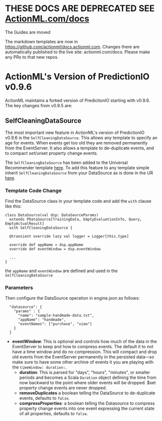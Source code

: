 # THESE DOCS ARE DEPRECATED SEE [ActionML.com/docs](actionml.com/docs)

The Guides are moved

The markdown templates are now in https://github.com/actionml/docs.actionml.com. Changes there are automatically published to the live site: actionml.com/docs. Please make any PRs to that new repos.

# ActionML's Version of PredictionIO v0.9.6

ActionML maintains a forked version of PredictionIO starting with v0.9.6. The key changes from v0.9.5 are:

## SelfCleaningDataSource

The most important new feature in ActionML's version of PredictionIO v0.9.6 is the `SelfCleaningDataSource`. This allows any template to specify an age for events. When events get too old they are removed permanently from the EventServer. It also allows a template to de-duplicate events, and to compact $set/$unset property change events.

The `SelfCleaningDataSource` has been added to the Universal Recommender template [here](https://github.com/actionml/template-scala-parallel-universal-recommendation). To add this feature to any template simple inherit `SelfCleaningDataSource` from your DataSource as is done in the UR [here](https://github.com/actionml/template-scala-parallel-universal-recommendation/blob/v0.3.0/src/main/scala/DataSource.scala#L49).

### Template Code Change

Find the DataSource class in your template code and add the `with` clause like this:

	class DataSource(val dsp: DataSourceParams)
	  extends PDataSource[TrainingData, EmptyEvaluationInfo, Query, EmptyActualResult] 
	  with SelfCleaningDataSource {
	
	  @transient override lazy val logger = Logger[this.type]
	
	  override def appName = dsp.appName
	  override def eventWindow = dsp.eventWindow
	  
	  ...
	}
  
the `appName` and `eventWindow` are defined and used in the `SelfCleaningDataSource`

### Parameters

Then configure the DataSource operation in engine.json as follows:

	  "datasource": {
	    "params" : {
	      "name": "sample-handmade-data.txt",
	      "appName": "handmade",
	      "eventNames": ["purchase", "view"]
	    }
	  }

 - **eventWindow**: This is optional and controls how much of the data in the EventServer to keep and how to compress events. The default it to not have a time window and do no compression. This will compact and drop old events from the EventServer permanently in the persisted data&mdash;so make sure to have some other archive of events it you are playing with the `timeWindow: duration:`.
	 - **duration**: This is parsed for "days", "hours", "minutes", or smaller periods and becomes a Scala `Duration` object defining the time from now backward to the point where older events will be dropped. $set property change events are never dropped.
	 - **removeDuplicates** a boolean telling the DataSource to de-duplicate events, defaults to `false`.
	 - **compressProperties**: a boolean telling the Datasource to compress property change events into one event expressing the current state of all properties, defaults to `false`.
